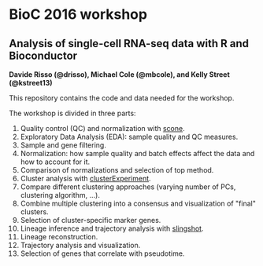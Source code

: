 # BioC 2016 workshop
## Analysis of single-cell RNA-seq data with R and Bioconductor
__Davide Risso (@drisso), Michael Cole (@mbcole), and Kelly Street (@kstreet13)__

This repository contains the code and data needed for the workshop.

The workshop is divided in three parts:

1. Quality control (QC) and normalization with [scone](https://github.com/YosefLab/scone).
  1. Exploratory Data Analysis (EDA): sample quality and QC measures.
  2. Sample and gene filtering.
  3. Normalization: how sample quality and batch effects affect the data and how to account for it.
  4. Comparison of normalizations and selection of top method.
2. Cluster analysis with [clusterExperiment](https://github.com/epurdom/clusterExperiment).
  1. Compare different clustering approaches (varying number of PCs, clustering algorithm, ...).
  2. Combine multiple clustering into a consensus and visualization of "final" clusters.
  3. Selection of cluster-specific marker genes.
3. Lineage inference and trajectory analysis with [slingshot](https://github.com/kstreet13/slingshot).
  1. Lineage reconstruction.
  2. Trajectory analysis and visualization.
  3. Selection of genes that correlate with pseudotime.

